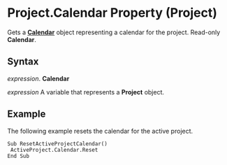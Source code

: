
# Project.Calendar Property (Project)

Gets a  **[Calendar](2d3b0f05-4762-0058-15d4-47e1d2b9d9a9.md)** object representing a calendar for the project. Read-only **Calendar**.


## Syntax

 _expression_. **Calendar**

 _expression_ A variable that represents a **Project** object.


## Example

The following example resets the calendar for the active project.


```
Sub ResetActiveProjectCalendar() 
 ActiveProject.Calendar.Reset 
End Sub
```

